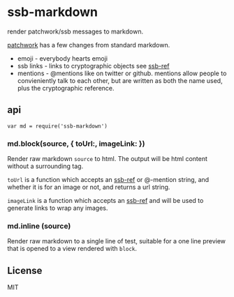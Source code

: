 # ssb-markdown

render patchwork/ssb messages to markdown.

[patchwork](https://github.com/ssbc/patchwork) has a few changes from
standard markdown.

* emoji - everybody hearts emoji
* ssb links - links to cryptographic objects see [ssb-ref](https://github.com/ssbc/ssb-ref)
* mentions - @mentions like on twitter or github. mentions allow people to convieniently talk to each other, but are written as both the name used, plus the cryptographic reference.

## api

```
var md = require('ssb-markdown')
```

### md.block(source, { toUrl:, imageLink: })

Render raw markdown `source` to html.
The output will be html content without a surrounding tag.

`toUrl` is a function which accepts an [ssb-ref](https://github.com/ssbc/ssb-links) or @-mention string, and whether it is for an image or not,
and returns a url string.


`imageLink` is a function which accepts an [ssb-ref](https://github.com/ssbc/ssb-links) and will be used to generate links to wrap any images.


### md.inline (source)

Render raw markdown to a single line of test,
suitable for a one line preview that is opened
to a view rendered with `block`.

## License

MIT
